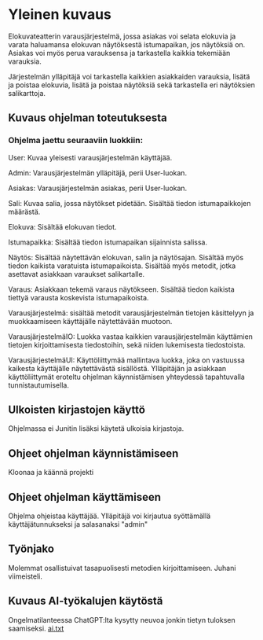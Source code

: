 # Yleinen kuvaus
Elokuvateatterin varausjärjestelmä, jossa asiakas voi selata elokuvia ja varata haluamansa elokuvan näytöksestä istumapaikan, jos näytöksiä on. Asiakas voi myös perua varauksensa ja tarkastella kaikkia tekemiään varauksia.

Järjestelmän ylläpitäjä voi tarkastella kaikkien asiakkaiden varauksia, lisätä ja poistaa elokuvia, lisätä ja poistaa näytöksiä sekä tarkastella eri näytöksien salikarttoja.
## Kuvaus ohjelman toteutuksesta
### Ohjelma jaettu seuraaviin luokkiin:
User: Kuvaa yleisesti varausjärjestelmän käyttäjää.

Admin: Varausjärjestelmän ylläpitäjä, perii User-luokan.

Asiakas: Varausjärjestelmän asiakas, perii User-luokan.

Sali: Kuvaa salia, jossa näytökset pidetään. Sisältää tiedon istumapaikkojen määrästä.

Elokuva: Sisältää elokuvan tiedot.

Istumapaikka: Sisältää tiedon istumapaikan sijainnista salissa.

Näytös: Sisältää näytettävän elokuvan, salin ja näytösajan. Sisältää myös tiedon kaikista varatuista istumapaikoista. Sisältää myös metodit, jotka asettavat asiakkaan varaukset salikartalle.

Varaus: Asiakkaan tekemä varaus näytökseen. Sisältää tiedon kaikista tiettyä varausta koskevista istumapaikoista.

Varausjärjestelmä: sisältää metodit varausjärjestelmän tietojen käsittelyyn ja muokkaamiseen käyttäjälle näytettävään muotoon.

VarausjärjestelmäIO: Luokka vastaa kaikkien varausjärjestelmän käyttämien tietojen kirjoittamisesta tiedostoihin, sekä niiden lukemisesta tiedostoista.

VarausjärjestelmäUI: Käyttöliittymää mallintava luokka, joka on vastuussa kaikesta käyttäjälle näytettävästä sisällöstä. Ylläpitäjän ja asiakkaan käyttöliittymät eroteltu ohjelman käynnistämisen yhteydessä tapahtuvalla tunnistautumisella.

## Ulkoisten kirjastojen käyttö
Ohjelmassa ei Junitin lisäksi käytetä ulkoisia kirjastoja.


## Ohjeet ohjelman käynnistämiseen
Kloonaa ja käännä projekti


## Ohjeet ohjelman käyttämiseen
Ohjelma ohjeistaa käyttäjää. Ylläpitäjä voi kirjautua syöttämällä käyttäjätunnukseksi ja salasanaksi "admin"


## Työnjako
Molemmat osallistuivat tasapuolisesti metodien kirjoittamiseen. Juhani viimeisteli.


## Kuvaus AI-työkalujen käytöstä

Ongelmatilanteessa ChatGPT:lta kysytty neuvoa jonkin tietyn tuloksen saamiseksi. [ai.txt](ai.txt)